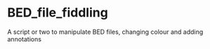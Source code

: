 # BED_file_fiddling
A script or two to manipulate BED files, changing colour and adding annotations
